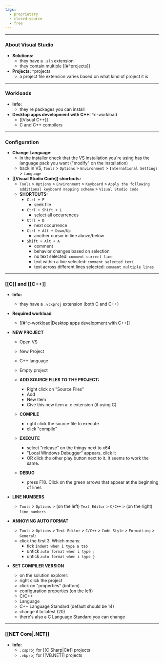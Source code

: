 ```yaml
---
tags:
  - proprietary
  - closed-source
  - free
---
```

---

### About Visual Studio

- **Solutions:**
	- they have a `.sln` extension
	- they contain multiple [[#^projects]]
- **Projects:** ^projects
	- a project file extension varies based on what kind of project it is

---

### Workloads

- **Info:**
	- they're packages you can install
- **Desktop apps development with C++:** ^c-workload
	- [[Visual C++]]
	- C and C++ compilers

---

### Configuration

- **Change Language:**
	- in the installer check that the VS installation you're using has the language pack you want ("modify" on the installation)
	- back in VS, `Tools` > `Options` > `Environment` > `International Settings` > `Language`
- **[[Visual Studio Code]] shortcuts:**
	- `Tools` > `Options` > `Environment` > `Keyboard` > `Apply the following additional keyboard mapping scheme` > `Visual Studio Code`
	- **SHORTCUTS:**
		- `Ctrl + P`
			- seek file
		- `Ctrl + Shift + L`
			- select all occurrences
		- `Ctrl + D`
			- next occurrence
		- `Ctrl + Alt + Down/Up`
			- another cursor in line above/below
		- `Shift + Alt + A`
			- comment
			- behavior changes based on selection
			- no text selected: `comment current line`
			- text within a line selected: `comment selected text`
			- text across different lines selected: `comment multiple lines`

---

### [[C]] and [[C++]]

- **Info:**
	- they have a `.vcxproj` extension (both C and C++)
- **Required workload**
	- [[#^c-workload|Desktop apps development with C++]]
	
- **NEW PROJECT**
	- Open VS
	- New Project
	- C++ language
	- Empty project
	
	- **ADD SOURCE FILES TO THE PROJECT:**
		- Right click on "Source Files"
		- Add
		- New Item
		- Give this new item a .c extension (if using C)
	
	- **COMPILE**
		- right click the source file to execute
		- click "compile"
	
	- **EXECUTE**
		- select "release" on the thingy next to x64
		- "Local Windows Debugger" appears, click it
		- OR click the other play button next to it.
			It seems to work the same.
		
	- **DEBUG**
		- press F10. Click on the green arrows that appear
			at the beginning of lines
			
- **LINE NUMBERS**
	- `Tools` > `Options` > (on the left) `Text Editor` > `C/C++` > (on the right) `line numbers`
	
- **ANNOYING AUTO FORMAT**
	- `Tools` > `Options` > `Text Editor` > `C/C++` > `Code Style` > `Formatting` > `General`:
	- click the first 3. Which means:
		- tick `indent when i type a tab`
		- untick `auto format when i type ;`
		- untick `auto format when i type }`
		
- **SET COMPILER VERSION**
	- on the solution explorer:
	- right click the project
	- click on "properties" (bottom)
	- configuration properties (on the left)
	- C/C++
	- Language
	- C++ Language Standard (default should be 14)
	- change it to latest (20)
	- there's also a C Language Standard you can change

---

### [[NET Core|.NET]]

- **Info:**
	- `.csproj` for [[C Sharp|C#]] projects
	- `.vbproj` for [[VB.NET]] projects